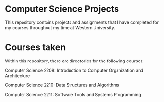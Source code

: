# Computer Science Projects

This repository contains projects and assignments that I have completed for my courses throughout my time at Western University.

# Courses taken

Within this repository, there are directories for the following courses:

  Computer Science 2208: Introduction to Computer Organization and Architecture
  
  Computer Science 2210: Data Structures and Algorithms
  
  Computer Science 2211: Software Tools and Systems Programming
  
